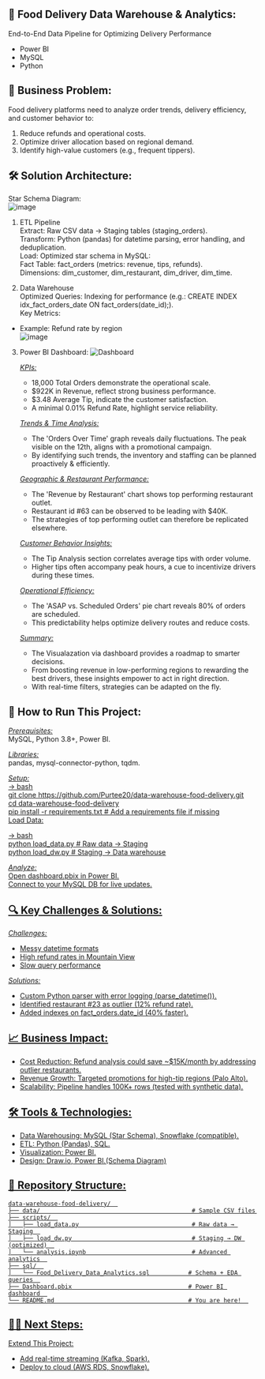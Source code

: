 ## 🍱 Food Delivery Data Warehouse & Analytics:  
End-to-End Data Pipeline for Optimizing Delivery Performance  
- Power BI  
- MySQL  
- Python  

## 📌 Business Problem:  
Food delivery platforms need to analyze order trends, delivery efficiency, and customer behavior to:  
1) Reduce refunds and operational costs.  
2) Optimize driver allocation based on regional demand.  
3) Identify high-value customers (e.g., frequent tippers).  

## 🛠️ Solution Architecture:    
Star Schema Diagram:  
![image](https://github.com/user-attachments/assets/f42e15ff-f8a0-423c-87d9-6b662a77ee8e)


1. ETL Pipeline  
Extract: Raw CSV data → Staging tables (staging_orders).  
Transform: Python (pandas) for datetime parsing, error handling, and deduplication.  
Load: Optimized star schema in MySQL:  
Fact Table: fact_orders (metrics: revenue, tips, refunds).  
Dimensions: dim_customer, dim_restaurant, dim_driver, dim_time.  

2. Data Warehouse  
Optimized Queries: Indexing for performance (e.g.: CREATE INDEX idx_fact_orders_date ON fact_orders(date_id);).  
Key Metrics:   
- Example: Refund rate by region  
![image](https://github.com/user-attachments/assets/8af6da23-bab6-4637-8cc4-f6dff6fc478a)
 

3. Power BI Dashboard:
   ![Dashboard](https://github.com/user-attachments/assets/448dde32-e4f4-4b2d-bc42-ec94bc653d11)

   _<u>KPIs:</u>_  
   - 18,000 Total Orders demonstrate the operational scale.  
   - $922K in Revenue, reflect strong business performance.  
   - $3.48 Average Tip, indicate the customer satisfaction.  
   - A minimal 0.01% Refund Rate, highlight service reliability.  
       
   _<u>Trends & Time Analysis:</u>_  
   - The 'Orders Over Time' graph reveals daily fluctuations. The peak visible on the 12th, aligns with a promotional campaign.  
   - By identifying such trends, the inventory and staffing can be planned proactively & efficiently.  

   _<u>Geographic & Restaurant Performance:</u>_  
   - The 'Revenue by Restaurant' chart shows top performing restaurant outlet.  
   - Restaurant id #63 can be observed to be leading with $40K.  
   - The strategies of top performing outlet can therefore be replicated elsewhere.  
     
   _<u>Customer Behavior Insights:</u>_  
   - The Tip Analysis section correlates average tips with order volume.  
   - Higher tips often accompany peak hours, a cue to incentivize drivers during these times.  
      
   _<u>Operational Efficiency:</u>_  
    - The 'ASAP vs. Scheduled Orders' pie chart reveals 80% of orders are scheduled.  
    - This predictability helps optimize delivery routes and reduce costs.
      
   _<u>Summary:</u>_  
   - The Visualazation via dashboard provides a roadmap to smarter decisions.  
   - From boosting revenue in low-performing regions to rewarding the best drivers, these insights empower to act in right direction.  
   - With real-time filters, strategies can be adapted on the fly.  

## 🚀 How to Run This Project:  
_<u>Prerequisites:</u>_  
MySQL, Python 3.8+, Power BI.  

_<u>Libraries:</u>_  
pandas, mysql-connector-python, tqdm.    

_<u>Setup:<u>_  
-> bash  
git clone https://github.com/Purtee20/data-warehouse-food-delivery.git  
cd data-warehouse-food-delivery  
pip install -r requirements.txt  # Add a requirements file if missing  
Load Data:  

-> bash  
python load_data.py  # Raw data → Staging  
python load_dw.py    # Staging → Data warehouse  

_<u>Analyze:</u>_  
Open dashboard.pbix in Power BI.  
Connect to your MySQL DB for live updates.  

## 🔍 Key Challenges & Solutions:  
_<u>Challenges:</u>_	 
- Messy datetime formats	 
- High refund rates in Mountain View 	
- Slow query performance	   

_<u>Solutions:</u>_  
- Custom Python parser with error logging (parse_datetime()).
- Identified restaurant #23 as outlier (12% refund rate).
- Added indexes on fact_orders.date_id (40% faster).


## 📈 Business Impact:  
- Cost Reduction: Refund analysis could save ~$15K/month by addressing outlier restaurants.  
- Revenue Growth: Targeted promotions for high-tip regions (Palo Alto).  
- Scalability: Pipeline handles 100K+ rows (tested with synthetic data).  

## 🛠️ Tools & Technologies:  
- Data Warehousing: MySQL (Star Schema), Snowflake (compatible).  
- ETL: Python (Pandas), SQL.  
- Visualization: Power BI.  
- Design: Draw.io, Power BI.(Schema Diagram)  

## 📂 Repository Structure:  
```
data-warehouse-food-delivery/  
├── data/                                           # Sample CSV files  
├── scripts/  
│   ├── load_data.py                                # Raw data → Staging  
│   ├── load_dw.py                                  # Staging → DW (optimized)  
│   └── analysis.ipynb                              # Advanced analytics  
├── sql/  
│   └── Food_Delivery_Data_Analytics.sql           # Schema + EDA queries  
├── Dashboard.pbix                                 # Power BI dashboard  
└── README.md                                      # You are here!  
```
## 🧑‍💻 Next Steps:  
Extend This Project:  
- Add real-time streaming (Kafka, Spark).  
- Deploy to cloud (AWS RDS, Snowflake).  

